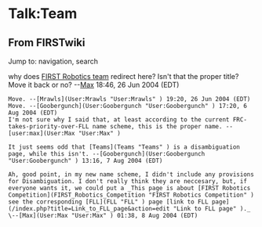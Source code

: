 # Talk:Team

## From FIRSTwiki

Jump to: navigation, search

why does [FIRST Robotics team](FIRST_Robotics_team "FIRST Robotics
team") redirect here? Isn't that the proper title? Move it back or no? --[Max](User:Max "User:Max") 18:46, 26 Jun 2004 (EDT)

```
Move. --[Mrawls](User:Mrawls "User:Mrawls" ) 19:20, 26 Jun 2004 (EDT) 
Move. --[Goobergunch](User:Goobergunch "User:Goobergunch" ) 17:20, 6 Aug 2004 (EDT) 
I'm not sure why I said that, at least according to the current FRC-takes-priority-over-FLL name scheme, this is the proper name. --[user:max](User:Max "User:Max" )

It just seems odd that [Teams](Teams "Teams" ) is a disambiguation page, while this isn't. --[Goobergunch](User:Goobergunch "User:Goobergunch" ) 13:16, 7 Aug 2004 (EDT) 

Ah, good point, in my new name scheme, I didn't include any provisions for Disambiguation. I don't really think they are neccesary, but, if everyone wants it, we could put a _This page is about [FIRST Robotics Competition](FIRST_Robotics_Competition "FIRST Robotics Competition" ) see the corresponding [FLL](FLL "FLL" ) page [link to FLL page](/index.php?title=Link_to_FLL_page&action=edit "Link to FLL page" )._ \--[Max](User:Max "User:Max" ) 01:38, 8 Aug 2004 (EDT) 
```
